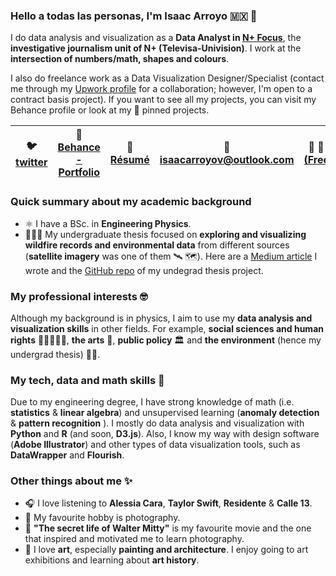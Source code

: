### Hello a todas las personas, I'm Isaac Arroyo 🇲🇽 👋

I do data analysis and visualization as a **Data Analyst in [N+ Focus](https://www.nmas.com.mx/nmas-focus/programas)**, the **investigative journalism unit of N+ (Televisa-Univision)**. I work at the **intersection of numbers/math, shapes and colours**.

I also do freelance work as a Data Visualization Designer/Specialist (contact me through my [Upwork profile](https://www.upwork.com/freelancers/~0140686444a348e01a) for a collaboration; however, I'm open to a contract basis project). If you want to see all my projects, you can visit my Behance profile or look at my 📌 pinned projects.


| 🐦 [twitter](https://www.twitter.com/unisaacarroyov/) | 🎨 [Behance - Portfolio](https://www.behance.net/unisaacarroyov) | 📄 [Résumé](https://github.com/isaacarroyov/isaacarroyov/blob/main/Resume_Isaac_Arroyo.pdf) |📧 isaacarroyov@outlook.com | :handshake: :page_facing_up: [Upwork (Freelancing)](https://www.upwork.com/freelancers/~0140686444a348e01a) |
|---|---|---|---|---|

### Quick summary about my academic background
- ⚛️ I have a BSc. in **Engineering Physics**. 
- 🌳🔥🌳 My undergraduate thesis focused on **exploring and visualizing wildfire records and environmental data** from different sources (**satellite imagery** was one of them 🛰️ 🗺️). Here are a [Medium article](https://towardsdatascience.com/data-exploration-google-earth-engine-as-my-undergrad-thesis-531ac794dc9b) I wrote and the [GitHub repo](https://github.com/isaacarroyov/thesis_undergrad) of my undegrad thesis project.

### My professional interests 🤓
Although my background is in physics, I aim to use my **data analysis and visualization skills** in other fields. For example, **social sciences and human rights** 🧑‍🤝‍🧑👬👭, **the arts** 🎨, **public policy** 🏛️ and **the environment** (hence my undergrad thesis) 🌱🍃.

### My tech, data and math skills 📝
Due to my engineering degree, I have strong knowledge of math (i.e. **statistics** & **linear algebra**) and unsupervised learning (**anomaly detection** & **pattern recognition** ). I mostly do data analysis and visualization with **Python** and **R** (and soon, **D3.js**). Also, I know my way with design software (**Adobe Illustrator**) and other types of data visualization tools, such as **DataWrapper** and **Flourish**.

### Other things about me ✨
- 🎧 I love listening to **Alessia Cara**, **Taylor Swift**, **Residente** & **Calle 13**.
- 📸 My favourite hobby is photography.
- 🎥 **"The secret life of Walter Mitty"** is my favourite movie and the one that inspired and motivated me to learn photography.
- 🎨 I love **art**, especially **painting and architecture**. I enjoy going to art exhibitions and learning about **art history**.
